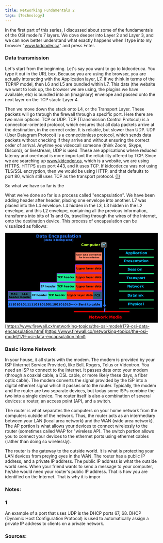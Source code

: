```yaml
---
title: Networking Fundamentals 2
tags: [Technology]
---
```


In the first part of this series, I discussed about some of the fundamentals of the OSI model's 7 layers. We dove deeper into Layer 2 and Layer 3, and we can now better understand what exactly happens when I type into my browser "www.kidcoder.ca" and press Enter. 

### Data transmission

Let's start from the beginning. Let's say you want to go to kidcoder.ca. You type it out in the URL box. Because you are using the browser, you are actually interacting with the Application layer, L7. If we think in terms of the TCP/IP model, then L6 and L5 are bundled within L7. This data (the website we want to look up, the browser we are using, the plugins we have available, etc) is bundled into an (imaginary) envelope and passed onto the next layer on the TCP stack: Layer 4.

Then we move down the stack onto L4, or the Transport Layer. These packets will go through the firewall through a specific port. Here there are two main options: TCP or UDP. TCP (Transmission Control Protocol) is a connection-oriented protocol, which ensures that all data packets arrive at the destination, in the correct order. It is reliable, but slower than UDP. UDP (User Datagram Protocol) is a connectionless protocol, which sends data packets without checking if they arrive and without ensuring the correct order of arrival. Anytime you videocall someone (think Zoom, Skype, Discord), or livestream, UDP is used. These are applications where reduced latency and overhead is more important the reliability offered by TCP. Since we are searching up www.kidcoder.ca, which is a website, we are using HTTPS. HTTPS uses port 443, and it uses TCP. If kidcoder.ca was not using TLS/SSL encryption, then we would be using HTTP, and that defaults to port 80, which still uses TCP as the transport protocol. [(1)](#1)

So what we have so far is the 


What we've done so far is a process called "encapsulation". We have been adding header after header, placing one envelope into another. L7 was placed into the L4 envelope. L4 hidden in the L3, L3 hidden in the L2 envelope, and this L2 envelope, containing all the previous information, transforms into bits of 1s and 0s, travelling through the wires of the Internet, onto the destination device. This process of encapsulation can be visualized as follows:

![View of networks](..\images\encapsulation.jpg)
[https://www.firewall.cx/networking-topics/the-osi-model/179-osi-data-encapsulation.html](https://www.firewall.cx/networking-topics/the-osi-model/179-osi-data-encapsulation.html)



### Basic Home Network

In your house, it all starts with the modem. The modem is provided by your ISP (Internet Service Provider), like Bell, Rogers, Telus or Videotron. You need an ISP to connect to the Internet. It passes data onto your modem (through a coaxial cable, a DSL cable, or more likely these days, a fiber optic cable). The modem converts the signal provided by the ISP into a digital ethernet signal which it passes onto the router. Typically, the modem and the router are two separate devices, but today some ISPs combine the two into a single device. The router itself is also a combination of several devices: a router, an access point (AP), and a switch. 

The router is what separates the computers on your home network from the computers outside of the network. Thus, the router acts as an intermediary between your LAN (local area network) and the WAN (wide area network). The AP portion is what allows your devices to connect wirelessly to the router (sometimes called WAP for "wireless AP). The switch portion allows you to connect your devices to the ethernet ports using ethernet cables (rather than doing so wirelessly).  

The router is the gateway to the outside world. It is what is protecting your LAN devices from preying eyes in the WAN. The router has a public IP address, and a private IP address. The public IP address is what the outside world sees. When your friend wants to send a message to your computer, he/she would need your router's public IP address. That is how you are identified on the Internet. That is why it is impor


### Notes:

### 1 
An example of a port that uses UDP is the DHCP ports 67, 68. DHCP (Dynamic Host Configuration Protocol) is used to automatically assign a private IP address to clients on a private network.

### Sources:
